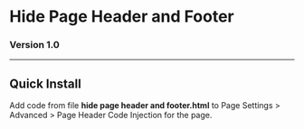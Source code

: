 # Hide Page Header and Footer

### Version 1.0

---

## Quick Install

Add code from file **hide page header and footer.html** to Page Settings >
Advanced > Page Header Code Injection for the page.

<!--

## Changes

&nbsp;&nbsp; **YYYY-MM-DD**

<p style="margin-left : 2em;">

  [enter description here]
  
  </p>

<p style="margin-left : 2em;">

  bumped version to vX
  
  </p>

-->
